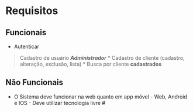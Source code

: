 # Requisitos

## Funcionais

* Autenticar 
> Cadastro de usuário ***Administrador***
        * Cadastro de cliente (cadastro, alteração, exclusão, lista)
        * Busca por cliente __cadastrados__
        
## Não Funcionais

* O Sistema deve funcionar na web quanto em app móvel
        - Web, Android e IOS
        - Deve utilizar tecnologia livre
        #
